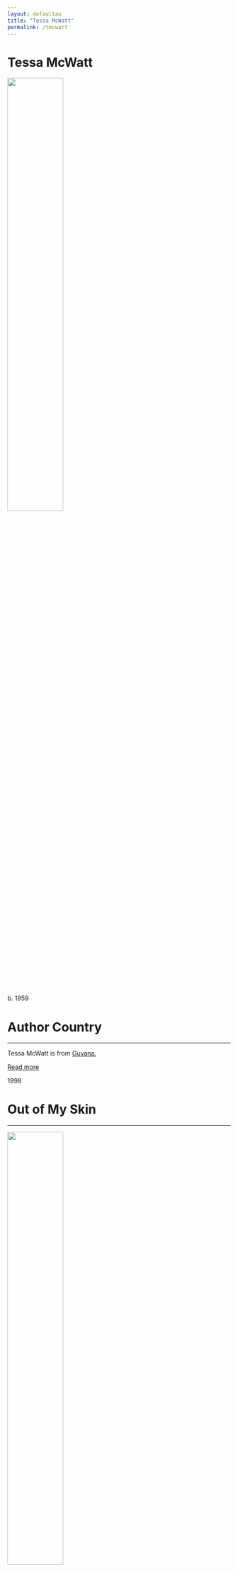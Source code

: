 ```yaml
---
layout: defaultau
title: "Tessa McWatt"
permalink: /tmcwatt
---
```

<!-- partial:index.partial.html -->
<div class="content">
     <h1>Tessa McWatt</h1>
    <div class="quote">
        <div><img src="https://encrypted-tbn0.gstatic.com/licensed-image?q=tbn:ANd9GcR8bQDPZy4-iTVAzHOH0LjW0_MUiJBWMgacySU261g3rqJU5W_sbEG_cdTaDwII95_bcxCYYa42P70hOi8" height="50%" width = "50%" class="logo"></div>
    </div>
    <div class="timeline">
        <div style="padding-bottom:100px;"></div>
        <div class="block">
             <div class="date right"><p class="right"> b. 1959  </p></div>
            <div class="dot"></div>
            <div class="left first">
            <div class="author_country">
                <h1>Author Country</h1><hr>
          <div class="aclocation">  <p>Tessa McWatt is from <a href="{{ site.baseurl }}/62">Guyana.</a></p></div>
              <div class="acreadmore">  <a href="https://en.wikipedia.org/wiki/Tessa_McWatt" target="_blank">Read more</a></div>
            </div>
            </div>
        <div class="block">
            <div class="date left"><p class="left">1998</p></div>
            <div class="dot"></div>
            <div class="right">
                <h1>Out of My Skin</h1><hr>
                <p><img src="https://images-na.ssl-images-amazon.com/images/S/compressed.photo.goodreads.com/books/1185853712i/1611365.jpg" height="50%" width = "50%"></p>
                <p>
                Language: English<br/>
                Publisher: Cormorant Books<br/>
                Pub_location: Toronto, Canada<br/>
                Genre: Fiction (Novel)<br/>
                Length: 208<br/>                   </p>
            </div>
        </div>
       <div class="block">
            <div class="date right"><p class="right">2000</p></div>
            <div class="dot"></div>
            <div class="left">
                <h1>Dragon's Cry</h1><hr>
                <p><img src="https://images-na.ssl-images-amazon.com/images/S/compressed.photo.goodreads.com/books/1677798402i/6226598.jpg" height="50%" width = "50%"></p>
                <p>
                Language: English<br/>
                Publisher: Cormorant Books<br/>
                Pub_location: Toronto, Canada<br/>
                Genre: Fiction (Novel)<br/>
                Length: 195<br/>                   </p>
            </div>
        </div>
       <div class="block">
            <div class="date left"><p class="left">2004</p></div>
            <div class="dot"></div>
            <div class="right">
                <h1>There's No Place Like... (novella)</h1><hr>
                <p><img src="https://images-na.ssl-images-amazon.com/images/S/compressed.photo.goodreads.com/books/1348466436i/6226599.jpg" height="50%" width = "50%"></p>
                <p>
                Language: English<br/>
                Publisher: Macmillan Caribbean<br/>
                Pub_location: London, England<br/>
                Genre: Fiction (Novella)<br/>
                Length: 136<br/>                   </p>
            </div>
        </div>
       <div class="block">
            <div class="date right"><p class="right">2004</p></div>
            <div class="dot"></div>
            <div class="left">
                <h1>This Body</h1><hr>
                <p><img src="https://encrypted-tbn0.gstatic.com/images?q=tbn:ANd9GcTd2-9lKFgvujMXQQTQAXbsCSxokhS3yvNQnIUIc_-XnnBbOXOq" height="50%" width = "50%"></p>
                <p>
                Language: English<br/>
                Publisher: HarperCollins<br/>
                Pub_location: Toronto, Canada<br/>
                Genre: Fiction (Novel)<br/>
                Length: 336<br/>                   </p>
            </div>
        </div><div class="block">
            <div class="date left"><p class="left">2009</p></div>
            <div class="dot"></div>
            <div class="right">
                <h1>Step Closer</h1><hr>
                <p><img src="https://m.media-amazon.com/images/I/51orodvUyoL._SX331_BO1,204,203,200_.jpg" height="50%" width = "50%"></p>
                <p>
                Language: English<br/>
                Publisher: HarperCollins<br/>
                Pub_location: Toronto, Canada<br/>
                Genre: Fiction (Novel)<br/>
                Length: 352<br/>                   </p>
            </div>
        </div>
<div class="block">
            <div class="date right"><p class="right">2012</p></div>
            <div class="dot"></div>
            <div class="left">
                <h1>Vital Signs</h1><hr>
                <p><img src="https://encrypted-tbn3.gstatic.com/images?q=tbn:ANd9GcQ_VCEUWlczSUPjcRg_eFlo44oUVAnOE9VgzQj4h8IR5drl4uCt" height="50%" width = "50%"></p>
                <p>
                Language: English<br/>
                Publisher: Random House Canada<br/>
                Pub_location: Toronto, Canada<br/>
                Genre: Fiction (Novel)
                Length: 176<br/>                   </p>
            </div>
        </div>
<div class="block">
            <div class="date left"><p class="left">2013</p></div>
            <div class="dot"></div>
            <div class="right">
                <h1>The Taste of Marmalade</h1><hr>
                <p><img src="https://images-na.ssl-images-amazon.com/images/S/compressed.photo.goodreads.com/books/1422351652i/18596587.jpg" height="50%" width = "50%"></p>
                <p>
                Language: English<br/>
                Publisher: Independently Published<br/>
                Pub_location: London, England<br/>
                Genre: Short Story<br/>
                Length: 25<br/>                   </p>
            </div>
        </div>
<div class="block">
            <div class="date right"><p class="right">2015</p></div>
            <div class="dot"></div>
            <div class="left">
                <h1>Higher Ed</h1><hr>
                <p><img src="https://m.media-amazon.com/images/I/41K2z85xtqL._SY291_BO1,204,203,200_QL40_FMwebp_.jpg height="50%" width = "50%"></p>
                <p>
                Language: English<br/>
                Publisher: Random House Canada<br/>
                Pub_location: Toronto, Canada<br/>
                Genre: Fiction (Novel)<br/>
                Length: 304<br/>                   </p>
            </div>
        </div>       
<div class="block">
            <div class="date left"><p class="left">2018</p></div>
            <div class="dot"></div>
            <div class="right">
                <h1>Luminous Ink (Anthology)</h1><hr>
                <p><img src="https://images-na.ssl-images-amazon.com/images/S/compressed.photo.goodreads.com/books/1525725048i/40057113.jpg" height="50%" width = "50%"></p>
                <p>
                Language: English<br/>
                Publisher: Cormorant Books<br/>
                Pub_location: Toronto, Canada<br/>
                Genre: Anthology<br/>
                Length: 288<br/>                   </p>
            </div>
        </div>
<div class="block">
            <div class="date right"><p class="right">2019</p></div>
            <div class="dot"></div>
            <div class="left">
                <h1>Shame on Me: An Anatomy of Race and Belonging</h1><hr>
                <p><img src="https://m.media-amazon.com/images/I/51ua4IWcsAL._SX324_BO1,204,203,200_.jpg" height="50%" width = "50%"></p>
                <p>
                Language: English<br/>
                Publisher: Scribe UK<br/>
                Pub_location: London, England<br/>
                Genre: Autobiography<br/>
                Length: 272<br/>                   </p>
            </div>
        </div>       
<div class="block">
            <div class="date left"><p class="left">2020</p></div>
            <div class="dot"></div>
            <div class="right">
                <h1>Where Are You Agnes?</h1><hr>
                <p><img src="https://cdn.shopify.com/s/files/1/0264/3374/9051/products/BNCImageAPI_131eac22-51d2-4194-92f2-f8d7fa7c8258_1024x1024.jpg?v=1660457520" height="50%" width = "50%"></p>
                <p>
                Language: English<br/>
                Publisher: Groundwood Books<br/>
                Pub_location: Toronto, Canada<br/>
                Genre: Short Story<br/>
                Length: 44<br/>                   </p>
            </div>
        </div>
<div class="block">
            <div class="date right"><p class="right">2021</p></div>
            <div class="dot"></div>
            <div class="left">
                <h1>The Snow Line</h1><hr>
                <p><img src="https://m.media-amazon.com/images/I/51xWFeG3mzS._SX348_BO1,204,203,200_.jpg" height="50%" width = "50%"></p>
                <p>
                Language: English<br/>
                Publisher: Scribe UK<br/>
                Pub_location: London, England<br/>
                Genre: Fiction (Novel)<br/>
                Length: 256<br/>                   </p>
            </div>
        </div> 
<!-- partial -->
<script src='https://cdnjs.cloudflare.com/ajax/libs/jquery/3.1.1/jquery.min.js'></script><script  src="{{ site.baseurl }}/assets/js/authorscript.js"></script>
